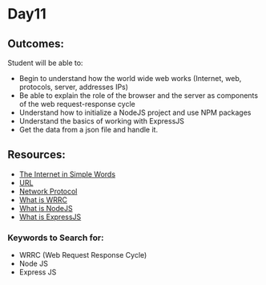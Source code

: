 # Day11

## Outcomes:
Student will be able to:
- Begin to understand how the world wide web works (Internet, web, protocols, server, addresses IPs)
- Be able to explain the role of the browser and the server as components of the web request-response cycle
- Understand how to initialize a NodeJS project and use NPM packages
- Understand the basics of working with ExpressJS
- Get the data from a json file and handle it.

## Resources:
* [The Internet in Simple Words](https://www.khanacademy.org/computing/ap-computer-science-principles/the-internet/x2d2f703b37b450a3:web-protocols/a/the-world-wide-web)
* [URL](https://www.techtarget.com/searchnetworking/definition/URL)
* [Network Protocol](https://www.comptia.org/content/guides/what-is-a-network-protocol)
* [What is WRRC](https://medium.com/@jen_strong/the-request-response-cycle-of-the-web-1b7e206e9047)
* [What is NodeJS](https://www.freecodecamp.org/news/what-exactly-is-node-js-ae36e97449f5/)
* [What is ExpressJS](https://www.freecodecamp.org/news/express-explained-with-examples-installation-routing-middleware-and-more/)

### Keywords to Search for: 
* WRRC (Web Request Response Cycle)
* Node JS
* Express JS
